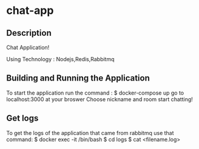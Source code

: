 # chat-app
## Description
Chat Application!

Using Technology : Nodejs,Redis,Rabbitmq

## Building and Running the Application
To start the application run the command : 
$ docker-compose up
go to localhost:3000 at your broswer
Choose nickname and room
start chatting!

## Get logs
To get the logs of the application that came from rabbitmq use that command:
$ docker exec -it <your-app-continer> /bin/bash
$ cd logs
$ cat <filename.log>
